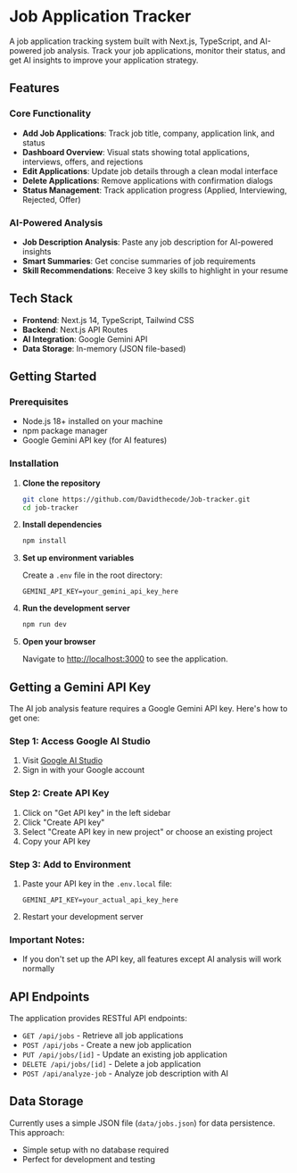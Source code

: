 # Job Application Tracker

A job application tracking system built with Next.js, TypeScript, and AI-powered job analysis. Track your job applications, monitor their status, and get AI insights to improve your application strategy.

## Features

### **Core Functionality**
- **Add Job Applications**: Track job title, company, application link, and status
- **Dashboard Overview**: Visual stats showing total applications, interviews, offers, and rejections
- **Edit Applications**: Update job details through a clean modal interface
- **Delete Applications**: Remove applications with confirmation dialogs
- **Status Management**: Track application progress (Applied, Interviewing, Rejected, Offer)

### **AI-Powered Analysis**
- **Job Description Analysis**: Paste any job description for AI-powered insights
- **Smart Summaries**: Get concise summaries of job requirements
- **Skill Recommendations**: Receive 3 key skills to highlight in your resume

## Tech Stack

- **Frontend**: Next.js 14, TypeScript, Tailwind CSS
- **Backend**: Next.js API Routes
- **AI Integration**: Google Gemini API
- **Data Storage**: In-memory (JSON file-based)

## Getting Started

### Prerequisites

- Node.js 18+ installed on your machine
- npm package manager
- Google Gemini API key (for AI features)

### Installation

1. **Clone the repository**
   ```bash
   git clone https://github.com/Davidthecode/Job-tracker.git
   cd job-tracker
   ```

2. **Install dependencies**
   ```bash
   npm install
   ```

3. **Set up environment variables**
   
   Create a `.env` file in the root directory:
   ```env
   GEMINI_API_KEY=your_gemini_api_key_here
   ```

4. **Run the development server**
   ```bash
   npm run dev
   ```

5. **Open your browser**
   
   Navigate to [http://localhost:3000](http://localhost:3000) to see the application.

## Getting a Gemini API Key

The AI job analysis feature requires a Google Gemini API key. Here's how to get one:

### Step 1: Access Google AI Studio
1. Visit [Google AI Studio](https://aistudio.google.com/)
2. Sign in with your Google account

### Step 2: Create API Key
1. Click on "Get API key" in the left sidebar
2. Click "Create API key"
3. Select "Create API key in new project" or choose an existing project
4. Copy your API key

### Step 3: Add to Environment
1. Paste your API key in the `.env.local` file:
   ```env
   GEMINI_API_KEY=your_actual_api_key_here
   ```
2. Restart your development server

### Important Notes:
- If you don't set up the API key, all features except AI analysis will work normally

## API Endpoints

The application provides RESTful API endpoints:

- `GET /api/jobs` - Retrieve all job applications
- `POST /api/jobs` - Create a new job application
- `PUT /api/jobs/[id]` - Update an existing job application
- `DELETE /api/jobs/[id]` - Delete a job application
- `POST /api/analyze-job` - Analyze job description with AI

## Data Storage

Currently uses a simple JSON file (`data/jobs.json`) for data persistence. This approach:
- Simple setup with no database required
- Perfect for development and testing
